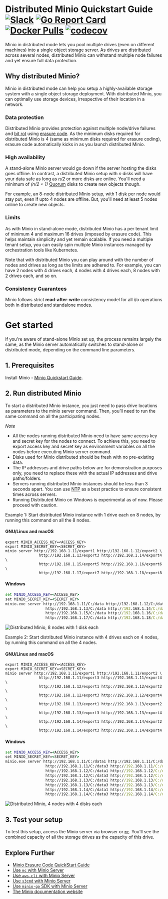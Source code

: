 # Distributed Minio Quickstart Guide [![Slack](https://slack.minio.io/slack?type=svg)](https://slack.minio.io) [![Go Report Card](https://goreportcard.com/badge/minio/minio)](https://goreportcard.com/report/minio/minio) [![Docker Pulls](https://img.shields.io/docker/pulls/minio/minio.svg?maxAge=604800)](https://hub.docker.com/r/minio/minio/) [![codecov](https://codecov.io/gh/minio/minio/branch/master/graph/badge.svg)](https://codecov.io/gh/minio/minio)

Minio in distributed mode lets you pool multiple drives (even on different machines) into a single object storage server. As drives are distributed across several nodes, distributed Minio can withstand multiple node failures and yet ensure full data protection.

## Why distributed Minio?

Minio in distributed mode can help you setup a highly-available storage system with a single object storage deployment. With distributed Minio, you can optimally use storage devices, irrespective of their location in a network.

### Data protection

Distributed Minio provides protection against multiple node/drive failures and [bit rot](https://github.com/minio/minio/blob/master/docs/erasure/README.md#what-is-bit-rot-protection) using [erasure code](https://docs.minio.io/docs/minio-erasure-code-quickstart-guide). As the minimum disks required for distributed Minio is 4 (same as minimum disks required for erasure coding), erasure code automatically kicks in as you launch distributed Minio.

### High availability

A stand-alone Minio server would go down if the server hosting the disks goes offline. In contrast, a distributed Minio setup with _n_ disks will have your data safe as long as _n/2_ or more disks are online. You'll need a minimum of _(n/2 + 1)_ [Quorum](https://github.com/minio/dsync#lock-process) disks to create new objects though.

For example, an 8-node distributed Minio setup, with 1 disk per node would stay put, even if upto 4 nodes are offline. But, you'll need at least 5 nodes online to create new objects.

### Limits

As with Minio in stand-alone mode, distributed Minio has a per tenant limit of minimum 4 and maximum 16 drives (imposed by erasure code). This helps maintain simplicity and yet remain scalable. If you need a multiple tenant setup, you can easily spin multiple Minio instances managed by orchestration tools like Kubernetes.

Note that with distributed Minio you can play around with the number of nodes and drives as long as the limits are adhered to. For example, you can have 2 nodes with 4 drives each, 4 nodes with 4 drives each, 8 nodes with 2 drives each, and so on.

### Consistency Guarantees

Minio follows strict **read-after-write** consistency model for all i/o operations both in distributed and standalone modes.

# Get started

If you're aware of stand-alone Minio set up, the process remains largely the same, as the Minio server automatically switches to stand-alone or distributed mode, depending on the command line parameters.

## 1. Prerequisites

Install Minio - [Minio Quickstart Guide](https://docs.minio.io/docs/minio-quickstart-guide).

## 2. Run distributed Minio

To start a distributed Minio instance, you just need to pass drive locations as parameters to the minio server command. Then, you’ll need to run the same command on all the participating nodes.

*Note* 

- All the nodes running distributed Minio need to have same access key and secret key for the nodes to connect. To achieve this, you need to export access key and secret key as environment variables on all the nodes before executing Minio server command.
- Disks used for Minio distributed should be fresh with no pre-existing data. 
- The IP addresses and drive paths below are for demonstration purposes only, you need to replace these with the actual IP addresses and drive paths/folders.
- Servers running distributed Minio instances should be less than 3 seconds apart. You can use [NTP](http://www.ntp.org/) as a best practice to ensure consistent times across servers. 
- Running Distributed Minio on Windows is experimental as of now. Please proceed with caution. 

Example 1: Start distributed Minio instance with 1 drive each on 8 nodes, by running this command on all the 8 nodes.

#### GNU/Linux and macOS

```shell
export MINIO_ACCESS_KEY=<ACCESS_KEY>
export MINIO_SECRET_KEY=<SECRET_KEY>
minio server http://192.168.1.11/export1 http://192.168.1.12/export2 \
               http://192.168.1.13/export3 http://192.168.1.14/export4 \
               http://192.168.1.15/export5 http://192.168.1.16/export6 \
               http://192.168.1.17/export7 http://192.168.1.18/export8
```
#### Windows 

```cmd
set MINIO_ACCESS_KEY=<ACCESS_KEY>
set MINIO_SECRET_KEY=<SECRET_KEY>
minio.exe server http://192.168.1.11/C:/data http://192.168.1.12/C:/data ^
                  http://192.168.1.13/C:/data http://192.168.1.14/C:/data ^
                  http://192.168.1.15/C:/data http://192.168.1.16/C:/data ^
                  http://192.168.1.17/C:/data http://192.168.1.18/C:/data
```

![Distributed Minio, 8 nodes with 1 disk each](https://github.com/minio/minio/blob/master/docs/screenshots/Architecture-diagram_distributed_8.jpg?raw=true)

Example 2: Start distributed Minio instance with 4 drives each on 4 nodes, by running this command on all the 4 nodes.

#### GNU/Linux and macOS

```shell
export MINIO_ACCESS_KEY=<ACCESS_KEY>
export MINIO_SECRET_KEY=<SECRET_KEY>
minio server http://192.168.1.11/export1 http://192.168.1.11/export2 \
               http://192.168.1.11/export3 http://192.168.1.11/export4 \
               http://192.168.1.12/export1 http://192.168.1.12/export2 \
               http://192.168.1.12/export3 http://192.168.1.12/export4 \
               http://192.168.1.13/export1 http://192.168.1.13/export2 \
               http://192.168.1.13/export3 http://192.168.1.13/export4 \
               http://192.168.1.14/export1 http://192.168.1.14/export2 \
               http://192.168.1.14/export3 http://192.168.1.14/export4
```

#### Windows

```cmd
set MINIO_ACCESS_KEY=<ACCESS_KEY>
set MINIO_SECRET_KEY=<SECRET_KEY>
minio.exe server http://192.168.1.11/C:/data1 http://192.168.1.11/C:/data2 ^
                  http://192.168.1.11/C:/data3 http://192.168.1.11/C:/data4 ^
                  http://192.168.1.12/C:/data1 http://192.168.1.12/C:/data2 ^
                  http://192.168.1.12/C:/data3 http://192.168.1.12/C:/data4 ^
                  http://192.168.1.13/C:/data1 http://192.168.1.13/C:/data2 ^
                  http://192.168.1.13/C:/data3 http://192.168.1.13/C:/data4 ^                  
                  http://192.168.1.14/C:/data1 http://192.168.1.14/C:/data2 ^
                  http://192.168.1.14/C:/data3 http://192.168.1.14/C:/data4
```

![Distributed Minio, 4 nodes with 4 disks each](https://github.com/minio/minio/blob/master/docs/screenshots/Architecture-diagram_distributed_16.jpg?raw=true)

## 3. Test your setup

To test this setup, access the Minio server via browser or [`mc`](https://docs.minio.io/docs/minio-client-quickstart-guide). You’ll see the combined capacity of all the storage drives as the capacity of this drive.

## Explore Further
- [Minio Erasure Code QuickStart Guide](https://docs.minio.io/docs/minio-erasure-code-quickstart-guide)
- [Use `mc` with Minio Server](https://docs.minio.io/docs/minio-client-quickstart-guide)
- [Use `aws-cli` with Minio Server](https://docs.minio.io/docs/aws-cli-with-minio)
- [Use `s3cmd` with Minio Server](https://docs.minio.io/docs/s3cmd-with-minio)
- [Use `minio-go` SDK with Minio Server](https://docs.minio.io/docs/golang-client-quickstart-guide)
- [The Minio documentation website](https://docs.minio.io)
